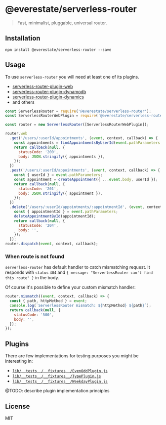 # @everestate/serverless-router

> Fast, minimalist, pluggable, universal router.

## Installation

```
npm install @everestate/serverless-router --save
```

## Usage

To use `serverless-router` you will need at least one of its plugins.

* [serverless-router-plugin-web](https://github.com/everestate/serverless-router-plugin-web)
* [serverless-router-plugin-dynamodb ](https://github.com/everestate/serverless-router-plugin-dynamodb)
* [serverless-router-plugin-dynamics](https://github.com/everestate/serverless-router-plugin-dynamics)
* and others


```javascript
const ServerlessRouter = require('@everestate/serverless-router');
const ServerlessRouterWebPlugin = require('@everestate/serverless-router-plugin-web');

const router = new ServerlessRouter([ServerlessRouterWebPlugin]);

router.web
  .get('/users/:userId/appointments', (event, context, callback) => {
    const appointments = findAppointmentsByUserId(event.pathParameters.userId);
    return callback(null, {
      statusCode: '200',
      body: JSON.stringify({ appointments }),
    });
  })
  .post('/users/:userId/appointments', (event, context, callback) => {
    const { userId } = event.pathParameters;
    const appointment = createAppointment({ ...event.body, userId });
    return callback(null, {
      statusCode: '201',
      body: JSON.stringify({ appointment }),
    });
  })
  .delete('/users/:userId/appointments/:appointmentId', (event, context, callback) => {
    const { appointmentId } = event.pathParameters;
    deleteAppointmentById(appointmentId);
    return callback(null, {
      statusCode: '204',
      body: '',
    });
  });
router.dispatch(event, context, callback);
```

### When route is not found

`serverless-router` has default handler to catch mismatching request.
It responds with `status` `404` and `{ message: "ServerlessRouter can't find this route" }` in the body.

Of course it's possible to define your custom mismatch handler:

```javascript
router.mismatch((event, context, callback) => {
  const { path, httpMethod } = event;
  console.log(`ServerlessRouter mismatch: ${httpMethod} ${path}`);
  return callback(null, {
    statusCode: '500',
    body: '',
  });
});
```

## Plugins

There are few implementations for testing purposes you might be interesting in:
  * [`lib/__tests__/__fixtures__/EvenOddPlugin.js`](https://github.com/everestate/serverless-router/blob/master/lib/__tests__/__fixtures__/EvenOddPlugin.js)
  * [`lib/__tests__/__fixtures__/TypePlugin.js`](https://github.com/everestate/serverless-router/blob/master/lib/__tests__/__fixtures__/TypePlugin.js)
  * [`lib/__tests__/__fixtures__/WeekdayPlugin.js`](https://github.com/everestate/serverless-router/blob/master/lib/__tests__/__fixtures__/WeekdayPlugin.js)

@TODO: describe plugin implementation principles

## License

MIT
